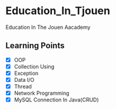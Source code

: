 # Education_In_Tjouen
Education In The Jouen Aacademy

## Learning Points
* [x] OOP
* [x] Collection Using
* [x] Exception
* [X] Data I/O
* [x] Thread
* [x] Network Programming
* [x] MySQL Connection In Java(CRUD)
